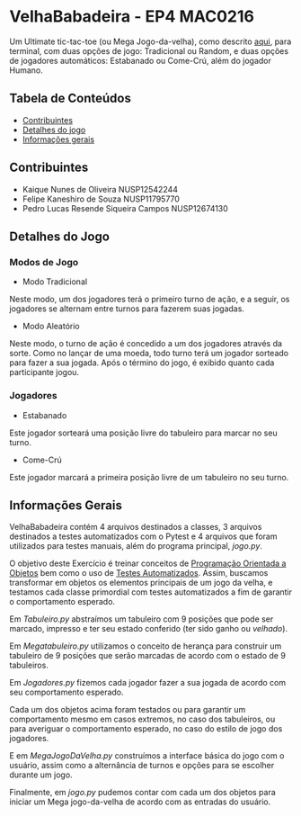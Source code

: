 # VelhaBabadeira - EP4 MAC0216
Um Ultimate tic-tac-toe (ou Mega Jogo-da-velha), como descrito [aqui](https://en.wikipedia.org/wiki/Ultimate_tic-tac-toe), para terminal, com duas opções de jogo:
 Tradicional ou Random, e duas opções de jogadores automáticos: Estabanado ou Come-Crú, além do jogador Humano.

## Tabela de Conteúdos
* [Contribuintes](#contribuintes)
* [Detalhes do jogo](#detalhes-do-jogo)
* [Informações gerais](#informações-gerais)

## Contribuintes
* Kaique Nunes de Oliveira NUSP12542244
* Felipe Kaneshiro de Souza NUSP11795770
* Pedro Lucas Resende Siqueira Campos NUSP12674130

## Detalhes do Jogo
### Modos de Jogo
* Modo Tradicional

Neste modo, um dos jogadores terá o primeiro turno de ação, e a seguir, os jogadores se alternam entre turnos para fazerem suas jogadas.

* Modo Aleatório

Neste modo, o turno de ação é concedido a um dos jogadores através da sorte. Como no lançar de uma moeda, todo turno terá um jogador sorteado para fazer a sua jogada.
Após o término do jogo, é exibido quanto cada participante jogou.

### Jogadores
* Estabanado

Este jogador sorteará uma posição livre do tabuleiro para marcar no seu turno.

* Come-Crú

Este jogador marcará a primeira posição livre de um tabuleiro no seu turno.

## Informações Gerais
VelhaBabadeira contém 4 arquivos destinados a classes, 3 arquivos destinados a testes automatizados com o Pytest e 4 arquivos que foram utilizados para
 testes manuais, além do programa principal, _jogo.py_.
 
 O objetivo deste Exercício é treinar conceitos de [Programação Orientada a Objetos](https://pt.wikipedia.org/wiki/Programa%C3%A7%C3%A3o_orientada_a_objetos) bem como
 o uso de [Testes Automatizados](https://pt.wikipedia.org/wiki/Automa%C3%A7%C3%A3o_de_teste). Assim, buscamos transformar em objetos os elementos principais de um
  jogo da velha, e testamos cada classe primordial com testes automatizados a fim de garantir o comportamento esperado.
  
  Em _Tabuleiro.py_ abstraímos um tabuleiro com 9 posições que pode ser marcado, impresso e ter seu estado conferido (ter sido ganho ou _velhado_).
  
  Em _Megatabuleiro.py_ utilizamos o conceito de herança para construir um tabuleiro de 9 posições que serão marcadas de acordo com o estado de 9 tabuleiros.
  
  Em _Jogadores.py_ fizemos cada jogador fazer a sua jogada de acordo com seu comportamento esperado.
  
  Cada um dos objetos acima foram testados ou para garantir um comportamento mesmo em casos extremos, no caso dos tabuleiros, ou para averiguar o comportamento
  esperado, no caso do estilo de jogo dos jogadores.
  
  E em _MegaJogoDaVelha.py_ construímos a interface básica do jogo com o usuário, assim como a alternância de turnos e opções para se escolher durante um jogo.
  
  Finalmente, em _jogo.py_ pudemos contar com cada um dos objetos para iniciar um Mega jogo-da-velha de acordo com as entradas do usuário.
